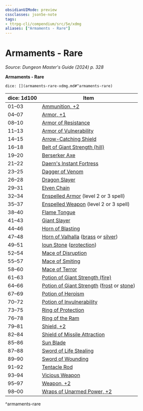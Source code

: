 ```yaml
---
obsidianUIMode: preview
cssclasses: json5e-note
tags:
- ttrpg-cli/compendium/src/5e/xdmg
aliases: ["Armaments - Rare"]
---
```

# Armaments - Rare
*Source: Dungeon Master's Guide (2024) p. 328* 

**Armaments - Rare**

`dice: [](armaments-rare-xdmg.md#^armaments-rare)`

| dice: 1d100 | Item |
|-------------|------|
| 01–03 | [Ammunition, +2](3-Compendium/items/2-ammunition-xdmg.md) |
| 04–07 | [Armor, +1](3-Compendium/items/1-armor-xdmg.md) |
| 08–10 | [Armor of Resistance](3-Compendium/items/armor-of-resistance-xdmg.md) |
| 11–13 | [Armor of Vulnerability](3-Compendium/items/armor-of-vulnerability-xdmg.md) |
| 14–15 | [Arrow-Catching Shield](3-Compendium/items/arrow-catching-shield-xdmg.md) |
| 16–18 | [Belt of Giant Strength (hill)](3-Compendium/items/belt-of-hill-giant-strength-xdmg.md) |
| 19–20 | [Berserker Axe](3-Compendium/items/berserker-axe-xdmg.md) |
| 21–22 | [Daern's Instant Fortress](3-Compendium/items/daerns-instant-fortress-xdmg.md) |
| 23–25 | [Dagger of Venom](3-Compendium/items/dagger-of-venom-xdmg.md) |
| 26–28 | [Dragon Slayer](3-Compendium/items/dragon-slayer-xdmg.md) |
| 29–31 | [Elven Chain](3-Compendium/items/elven-chain-xdmg.md) |
| 32–34 | [Enspelled Armor](3-Compendium/items/enspelled-armor-xdmg.md) (level 2 or 3 spell) |
| 35–37 | [Enspelled Weapon](3-Compendium/items/enspelled-weapon-xdmg.md) (level 2 or 3 spell) |
| 38–40 | [Flame Tongue](3-Compendium/items/flame-tongue-xdmg.md) |
| 41–43 | [Giant Slayer](3-Compendium/items/giant-slayer-xdmg.md) |
| 44–46 | [Horn of Blasting](3-Compendium/items/horn-of-blasting-xdmg.md) |
| 47–48 | [Horn of Valhalla](3-Compendium/items/horn-of-valhalla-xdmg.md) ([brass](3-Compendium/items/horn-of-valhalla-brass-xdmg.md) or [silver](3-Compendium/items/horn-of-valhalla-silver-xdmg.md)) |
| 49–51 | [Ioun Stone](3-Compendium/items/ioun-stone-xdmg.md) ([protection](3-Compendium/items/ioun-stone-protection-xdmg.md)) |
| 52–54 | [Mace of Disruption](3-Compendium/items/mace-of-disruption-xdmg.md) |
| 55–57 | [Mace of Smiting](3-Compendium/items/mace-of-smiting-xdmg.md) |
| 58–60 | [Mace of Terror](3-Compendium/items/mace-of-terror-xdmg.md) |
| 61–63 | [Potion of Giant Strength (fire)](3-Compendium/items/potion-of-fire-giant-strength-xdmg.md) |
| 64–66 | [Potion of Giant Strength](3-Compendium/items/potion-of-giant-strength-xdmg.md) ([frost](3-Compendium/items/potion-of-frost-giant-strength-xdmg.md) or [stone](3-Compendium/items/potion-of-stone-giant-strength-xdmg.md)) |
| 67–69 | [Potion of Heroism](3-Compendium/items/potion-of-heroism-xdmg.md) |
| 70–72 | [Potion of Invulnerability](3-Compendium/items/potion-of-invulnerability-xdmg.md) |
| 73–75 | [Ring of Protection](3-Compendium/items/ring-of-protection-xdmg.md) |
| 76–78 | [Ring of the Ram](3-Compendium/items/ring-of-the-ram-xdmg.md) |
| 79–81 | [Shield, +2](3-Compendium/items/2-shield-xdmg.md) |
| 82–84 | [Shield of Missile Attraction](3-Compendium/items/shield-of-missile-attraction-xdmg.md) |
| 85–86 | [Sun Blade](3-Compendium/items/sun-blade-xdmg.md) |
| 87–88 | [Sword of Life Stealing](3-Compendium/items/sword-of-life-stealing-xdmg.md) |
| 89–90 | [Sword of Wounding](3-Compendium/items/sword-of-wounding-xdmg.md) |
| 91–92 | [Tentacle Rod](3-Compendium/items/tentacle-rod-xdmg.md) |
| 93–94 | [Vicious Weapon](3-Compendium/items/vicious-weapon-xdmg.md) |
| 95–97 | [Weapon, +2](3-Compendium/items/2-weapon-xdmg.md) |
| 98–00 | [Wraps of Unarmed Power, +2](3-Compendium/items/2-wraps-of-unarmed-power-xdmg.md) |
^armaments-rare